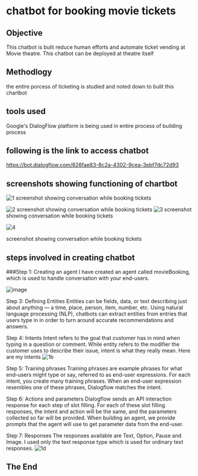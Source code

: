 

# chatbot for booking movie tickets

## Objective
This chatbot is bulit reduce human efforts and automate ticket vending at Movie theatre.
This chatbot can be deployed at theatre itself
## Methodlogy 
the entire porcess of ticketing is studied and noted down to bulit this chartbot
## tools used
Google's DialogFlow platform is being used in entire process of building process
## following is the link to access chatbot
https://bot.dialogflow.com/626fae83-8c2a-4302-9cea-3ebf7dc72d93
## screenshots showing functioning of chartbot
![1](https://user-images.githubusercontent.com/99713423/196033770-ceac64ac-fd21-4e9f-bda9-aeae7458ad7a.jpg)
screenshot showing conversation while booking tickets

![2](https://user-images.githubusercontent.com/99713423/196033785-64fc3045-e700-49ef-8c85-75f4a518b605.jpg)
screenshot showing conversation while booking tickets
![3](https://user-images.githubusercontent.com/99713423/196034708-d50c4f8f-ddd8-4915-bf25-699972c116ac.jpg)
screenshot showing conversation while booking tickets

![4](https://user-images.githubusercontent.com/99713423/196034718-4ab7c64f-4d66-484c-bd0f-9bd05d6062f8.jpg)

screenshot showing conversation while booking tickets

## steps involved in creating chatbot
###Step 1: Creating an agent
I have created an agent called movieBooking, which is used to handle conversation with your end-users.

![image](https://user-images.githubusercontent.com/99713423/196046461-2e323e44-b92c-4636-8aac-d095c623e622.png)

Step 3: Defining Entities
Entities can be fields, data, or text describing just about anything — a time, place, person, item, number, etc. Using natural language processing (NLP), chatbots can extract entities from entries that users type in in order to turn around accurate recommendations and answers.

Step 4: Intents
Intent refers to the goal that customer has in mind when typing in a question or comment. While entity refers to the modifier the customer uses to describe their issue, intent is what they really mean.
Here are my intents
![1b](https://user-images.githubusercontent.com/99713423/196046557-93670025-eb2c-406a-8159-13cf72c81947.jpg)


Step 5: Training phrases
Training phrases are example phrases for what end-users might type or say, referred to as end-user expressions. For each intent, you create many training phrases. When an end-user expression resembles one of these phrases, Dialogflow matches the intent.


Step 6: Actions and parameters
Dialogflow sends an API interaction response for each step of slot filling. For each of these slot filling responses, the intent and action will be the same, and the parameters collected so far will be provided. When building an agent, we provide prompts that the agent will use to get parameter data from the end-user.

Step 7: Responses
The responses available are Text, Option, Pause and Image. I used only the text response type which is used for ordinary text responses.
![1d](https://user-images.githubusercontent.com/99713423/196046825-8593d327-63d6-4338-a5b4-2c098476226f.jpg)



##                                  The End



